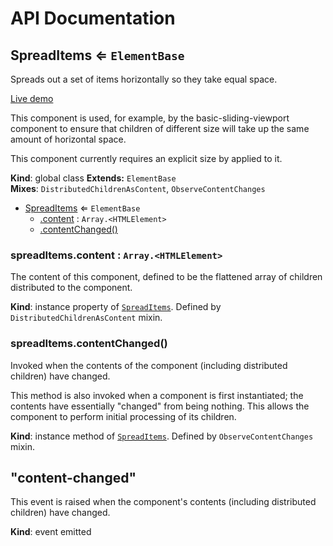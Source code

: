 # API Documentation
<a name="SpreadItems"></a>
## SpreadItems ⇐ <code>ElementBase</code>
Spreads out a set of items horizontally so they take equal space.

[Live demo](http://basicwebcomponents.org/basic-web-components/packages/basic-spread-items/)

This component is used, for example, by the basic-sliding-viewport component
to ensure that children of different size will take up the same amount of
horizontal space.

This component currently requires an explicit size by applied to it.

  **Kind**: global class
**Extends:** <code>ElementBase</code>  
**Mixes**: <code>DistributedChildrenAsContent</code>, <code>ObserveContentChanges</code>  

* [SpreadItems](#SpreadItems) ⇐ <code>ElementBase</code>
    * [.content](#DistributedChildrenAsContent+content) : <code>Array.&lt;HTMLElement&gt;</code>
    * [.contentChanged()](#ObserveContentChanges+contentChanged)

<a name="DistributedChildrenAsContent+content"></a>
### spreadItems.content : <code>Array.&lt;HTMLElement&gt;</code>
The content of this component, defined to be the flattened array of
children distributed to the component.

  **Kind**: instance property of <code>[SpreadItems](#SpreadItems)</code>. Defined by <code>DistributedChildrenAsContent</code> mixin.
<a name="ObserveContentChanges+contentChanged"></a>
### spreadItems.contentChanged()
Invoked when the contents of the component (including distributed
children) have changed.

This method is also invoked when a component is first instantiated; the
contents have essentially "changed" from being nothing. This allows the
component to perform initial processing of its children.

  **Kind**: instance method of <code>[SpreadItems](#SpreadItems)</code>. Defined by <code>ObserveContentChanges</code> mixin.
<a name="event_content-changed"></a>
## "content-changed"
This event is raised when the component's contents (including distributed
children) have changed.

  **Kind**: event emitted
